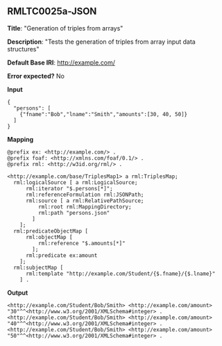 ## RMLTC0025a-JSON

**Title**: "Generation of triples from arrays"

**Description**: "Tests the generation of triples from array input data structures"

**Default Base IRI**: http://example.com/

**Error expected?** No

**Input**
```
{
  "persons": [
    {"fname":"Bob","lname":"Smith","amounts":[30, 40, 50]}
  ]
}

```

**Mapping**
```
@prefix ex: <http://example.com/> .
@prefix foaf: <http://xmlns.com/foaf/0.1/> .
@prefix rml: <http://w3id.org/rml/> .

<http://example.com/base/TriplesMap1> a rml:TriplesMap;
  rml:logicalSource [ a rml:LogicalSource;
      rml:iterator "$.persons[*]";
      rml:referenceFormulation rml:JSONPath;
      rml:source [ a rml:RelativePathSource;
          rml:root rml:MappingDirectory;
          rml:path "persons.json"
        ]
    ];
  rml:predicateObjectMap [
      rml:objectMap [
          rml:reference "$.amounts[*]"
        ];
      rml:predicate ex:amount
    ];
  rml:subjectMap [
      rml:template "http://example.com/Student/{$.fname}/{$.lname}"
    ] .

```

**Output**
```
<http://example.com/Student/Bob/Smith> <http://example.com/amount> "30"^^<http://www.w3.org/2001/XMLSchema#integer> .
<http://example.com/Student/Bob/Smith> <http://example.com/amount> "40"^^<http://www.w3.org/2001/XMLSchema#integer> .
<http://example.com/Student/Bob/Smith> <http://example.com/amount> "50"^^<http://www.w3.org/2001/XMLSchema#integer> .

```

